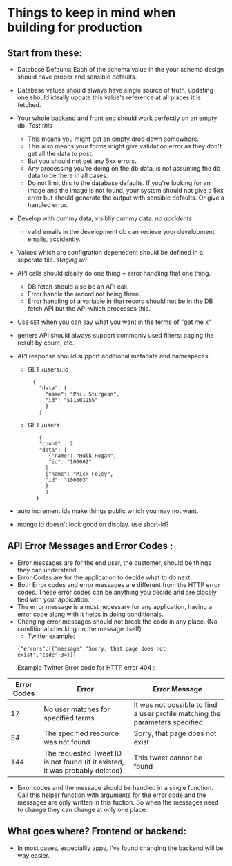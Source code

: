 # Things to keep in mind when building for production 


## Start from these: 
-  Database Defaults: Each of the schema value in the your schema design should have proper and sensible defaults. 
-  Database values should always have single source of truth, updating one should ideally update this value's reference at all places it is fetched. 

-  Your whole backend and front end should work perfectly on an empty db. *Test this* . 
   - This means you might get an empty drop down somewhere. 
   - This also means your forms might give validation error as they don't get all the data to post.
   - But you should not get any 5xx errors. 
   - Any processing you're doing on the db data, is not assuming the db data to be there in all cases. 
   - Do not limit this to the database defaults. If you're looking for an image and the image is not found, your system should not give a 5xx error but should generate the output with sensible defaults. Or give a handled error. 
   
-  Develop with dummy data, visibliy dummy data. *no accidents* 
   - valid emails in the development db can recieve your development emails, accidently. 
-  Values which are configration depenedent should be defined in a seperate file. *staging url*

-  API calls should ideally do one thing + error handling that one thing. 
   - DB fetch should also be an API call. 
   - Error handle the record not being there. 
   - Error handling of a variable in that record should not be in the DB fetch API but the API which processes this. 

-  Use `GET` when you can say what you want in the terms of "get me x"
-  getters API should always support commonly used filters: paging the result by count, etc. 
-  API response should support additional metadata and namespaces. 
   - GET /users/:id
   ```
        {
          "data": {
            "name": "Phil Sturgeon",
            "id": "511501255"
            }
          }
   ```
   - GET /users
   ```
          {
          "count" : 2
          "data": [
             {"name": "Hulk Hogan",
             "id": "100002"
            },
            {"name": "Mick Foley",
            "id": "100003"
            }
            ]
         }
     ``` 

-  auto increment ids make things public which you may not want.
-  mongo id doesn't look good on display. use short-id?


## API Error Messages and Error Codes :
- Error messages are for the end user, the customer, should be things they can understand. 
- Error Codes are for the application to decide what to do next. 
- Both Error codes and error messages are different from the HTTP error codes. These error codes can be anything you decide and are closely tied with your appication. 
- The error message is almost necessary for any application, having a error code along with it helps in doing conditionals.
- Changing error messages should not break the code in any place. (No conditional checking on the message itself)
    - Twitter example:
     ```
     {"errors":[{"message":"Sorry, that page does not exist","code":34}]}

     ```
    Example Twitter Error code for HTTP error 404 :
     
     
| Error Codes | Error                                                                        | Error Message                                                                 |
|-------------|------------------------------------------------------------------------------|-------------------------------------------------------------------------------|
| 17          | No user matches for specified terms                                          | It was not possible to find a user profile matching the parameters specified. |
| 34          | The specified resource was not found                                         | Sorry, that page does not exist                                               |
| 144         | The requested Tweet ID is not found (if it existed, it was probably deleted) | This tweet cannot be found                                                    |

- Error codes and the message should be handled in a single function. Call this helper function with arguments for the error code and the messages are only written in this fuction. So when the messages need to change they can change at only one place. 



## What goes where? Frontend or backend: 
- In most cases, especiallly apps, I've found changing the backend will be way easier. 
